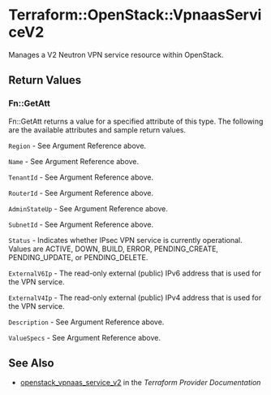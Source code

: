 # Terraform::OpenStack::VpnaasServiceV2

Manages a V2 Neutron VPN service resource within OpenStack.

## Return Values

### Fn::GetAtt

Fn::GetAtt returns a value for a specified attribute of this type. The following are the available attributes and sample return values.

`Region` - See Argument Reference above.

`Name` - See Argument Reference above.

`TenantId` - See Argument Reference above.

`RouterId` - See Argument Reference above.

`AdminStateUp` - See Argument Reference above.

`SubnetId` - See Argument Reference above.

`Status` - Indicates whether IPsec VPN service is currently operational. Values are ACTIVE, DOWN, BUILD, ERROR, PENDING_CREATE, PENDING_UPDATE, or PENDING_DELETE.

`ExternalV6Ip` - The read-only external (public) IPv6 address that is used for the VPN service.

`ExternalV4Ip` - The read-only external (public) IPv4 address that is used for the VPN service.

`Description` - See Argument Reference above.

`ValueSpecs` - See Argument Reference above.

## See Also

* [openstack_vpnaas_service_v2](https://www.terraform.io/docs/providers/openstack/r/vpnaas_service_v2.html) in the _Terraform Provider Documentation_